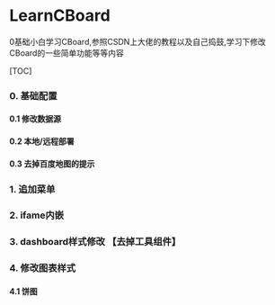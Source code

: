 # LearnCBoard

0基础小白学习CBoard,参照CSDN上大佬的教程以及自己捣鼓,学习下修改CBoard的一些简单功能等等内容

[TOC]

### 0. 基础配置

#### 0.1 修改数据源
#### 0.2 本地/远程部署
#### 0.3 去掉百度地图的提示

### 1. 追加菜单

### 2. ifame内嵌

### 3. dashboard样式修改 【去掉工具组件】

### 4. 修改图表样式

#### 4.1 饼图
